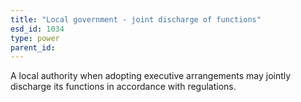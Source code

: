 ```yaml
---
title: "Local government - joint discharge of functions"
esd_id: 1034
type: power
parent_id:  
---
```


A local authority when adopting executive arrangements may jointly discharge its functions in accordance with regulations.

